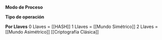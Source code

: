 **Modo de Proceso**
	
**Tipo de operación**

**Por Llaves**
	0 Llaves = [[HASH]]
	1 Llaves = [[Mundo Simétrico]]
	2 Llaves =[[Mundo Asimétrico]]
[[Criptografía Clásica]]